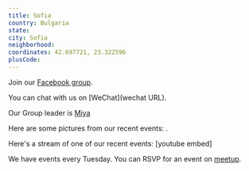 ```yaml
---
title: Sofia
country: Bulgaria
state: 
city: Sofia
neighborhood: 
coordinates: 42.697721, 23.322596
plusCode:
---
```

Join our [Facebook group](https://www.facebook.com/groups/free.code.camp.sofia).

You can chat with us on [WeChat](wechat URL).

Our Group leader is [Miya](freecodecamp.org/miya)

Here are some pictures from our recent events:
![]().

Here's a stream of one of our recent events:
[youtube embed]

We have events every Tuesday. You can RSVP for an event on [meetup](meetupurl).

